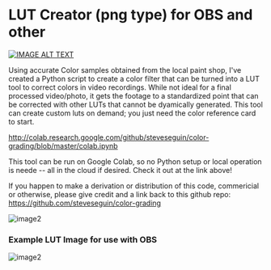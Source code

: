 # LUT Creator (png type) for OBS and other


[![IMAGE ALT TEXT](http://img.youtube.com/vi/pu9IpbfckDo/0.jpg)](https://www.youtube.com/watch?v=pu9IpbfckDo "Walk thru")



Using accurate Color samples obtained from the local paint shop, I've created a Python script to create a color filter that can be turned into a LUT tool to correct colors in video recordings.  While not ideal for a final processed video/photo, it gets the footage to a standardized point that can be corrected with other LUTs that cannot be dyamically generated. This tool can create custom luts on demand; you just need the color reference card to start.

http://colab.research.google.com/github/steveseguin/color-grading/blob/master/colab.ipynb

This tool can be run on Google Colab, so no Python setup or local operation is neede -- all in the cloud if desired. Check it out at the link above!

If you happen to make a derivation or distribution of this code, commericial or otherwise, please give credit and a link back to this github repo: https://github.com/steveseguin/color-grading


![image2](https://github.com/steveseguin/color-grading/raw/master/obs-layout.jpg)

### Example LUT Image for use with OBS

![image2](https://raw.githubusercontent.com/steveseguin/color-grading/master/neutral-lut.png)
